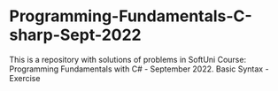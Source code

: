 # Programming-Fundamentals-C-sharp-Sept-2022
This is a repository with solutions of problems in SoftUni Course: Programming Fundamentals with C# - September 2022.
Basic Syntax - Exercise
